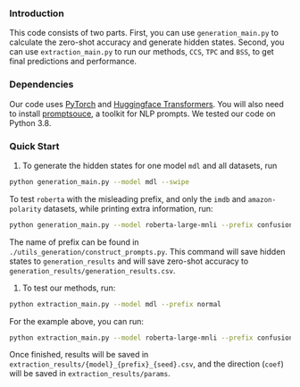### Introduction

This code consists of two parts. First, you can use `generation_main.py` to calculate the zero-shot accuracy and generate hidden states. Second, you can use `extraction_main.py` to run our methods, `CCS`, `TPC` and `BSS`, to get final predictions and performance.


### Dependencies

Our code uses [PyTorch](http://pytorch.org) and [Huggingface Transformers](https://huggingface.co/docs/transformers/index). You will also need to install [promptsouce](https://github.com/bigscience-workshop/promptsource), a toolkit for NLP prompts. We tested our code on Python 3.8.


### Quick **Start**

1. To generate the hidden states for one model `mdl` and all datasets, run

```bash
python generation_main.py --model mdl --swipe 
```

To test `roberta` with the misleading prefix, and only the `imdb` and `amazon-polarity` datasets, while printing extra information, run:


```bash
python generation_main.py --model roberta-large-mnli --prefix confusion --swipe --datasets imdb amazon-polarity --print_more
```

The name of prefix can be found in `./utils_generation/construct_prompts.py`. This command will save hidden states to `generation_results` and will save zero-shot accuracy to `generation_results/generation_results.csv`.

1. To test our methods, run:

```bash
python extraction_main.py --model mdl --prefix normal
```

For the example above, you can run:

```bash
python extraction_main.py --model roberta-large-mnli --prefix confusion  --datasets imdb amazon-polarity
```

Once finished, results will be saved in `extraction_results/{model}_{prefix}_{seed}.csv`, and the direction (`coef`) will be saved in `extraction_results/params`.



